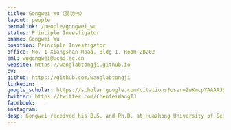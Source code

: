 ```yaml
---
title: Gongwei Wu（吴功伟）
layout: people
permalink: /people/gongwei_wu
status: Principle Investigator
pname: Gongwei Wu
position: Principle Investigator
office: No. 1 Xiangshan Road, Bldg 1, Room 2B202
eml: wugongwei@ucas.ac.cn
website: https://wanglabtongji.github.io
cv: 
github: https://github.com/wanglabtongji
linkedin:
google_scholar: https://scholar.google.com/citations?user=ZwKmcpYAAAAJ&hl=en
twitter: https://twitter.com/ChenfeiWangTJ
facebook: 
instagram:
desp: Gongwei received his B.S. and Ph.D. at Huazhong University of Science and Technology and University of Science and Technology of China in 2011 and 2017, respectively. Gongwei joined Dana-Farber Cancer Institute and Harvard Medical School as a postdoctoral fellow in November 2017 and he was co-mentored by Drs. Myles Brown and David Weinstock. His research has been focused on the molecular pathogenesis of cancer and the development of novel therapeutics. He has integrated interdisciplinary concepts and techniques from molecular genetics, epigenetics, cancer biology, and medical oncology to determine how genetic and epigenetic abnormalities contribute to alterations in signal transduction pathways and gene expression, and how these alterations ultimately lead to malignant transformation and contribute to paraneoplastic features of these diseases. He also developed several novel therapeutic strategies and advanced a couple of clinical trials. He was invited to present his important findings at the AACR Annual Meeting and ASH Annual Meeting.   Gongwei is a recipient of the Leukemia & Lymphoma Society (LLS) Career Development Program Fellow Award, LLS SCOR grant, AACR Lymphoma Research Fellowship (Declined), NCI’s COVID award, Daiichi Sankyo research grant, HHMI Scholarship, and the Special Prize of President Scholarship for Postgraduate Students of Chinese Academy of Sciences. In addition, he is an invited reviewer of multiple journals, such as Molecular Cancer, Advanced Materials, Journal Hematology & Oncology, Advanced Science, Leukemia and eLife. 
---
```

